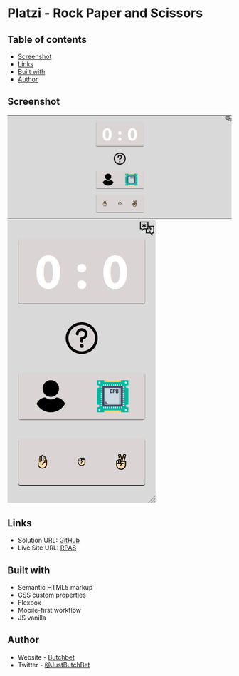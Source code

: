 # Platzi - Rock Paper and Scissors

## Table of contents

- [Screenshot](#screenshot)
- [Links](#links)
- [Built with](#built-with)
- [Author](#author)

## Screenshot
![Desktop](./assets/desktop.png)
![Mobilet](./assets/mobile.png)

## Links
- Solution URL: [GitHub](https://github.com/ButchBet/Rock-Paper-and-Scissors-)
- Live Site URL: [RPAS](https://rpasbutchbet.netlify.app/)

## Built with
- Semantic HTML5 markup
- CSS custom properties
- Flexbox
- Mobile-first workflow
- JS vanilla

## Author
- Website - [Butchbet](none)
- Twitter - [@JustButchBet](https://twitter.com/JustButchBet)
